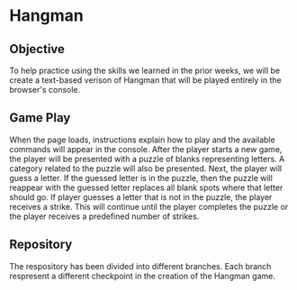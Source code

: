 # Hangman

## Objective

To help practice using the skills we learned in the prior weeks, we will be create a text-based verison of Hangman that will be played entirely in the browser's console.

## Game Play

When the page loads, instructions explain how to play and the available commands will appear in the console. After the player starts a new game, the player will be presented with a puzzle of blanks representing letters. A category related to the puzzle will also be presented. Next, the player will guess a letter. If the guessed letter is in the puzzle, then the puzzle will reappear with the guessed letter replaces all blank spots where that letter should go. If player guesses a letter that is not in the puzzle, the player receives a strike. This will continue until the player completes the puzzle or the player receives a predefined number of strikes.

## Repository

The respository has been divided into different branches. Each branch respresent a different checkpoint in the creation of the Hangman game.
